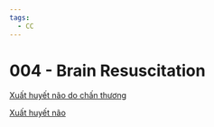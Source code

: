 ```yaml
---
tags:
  - CC
---
```

# 004 - Brain Resuscitation  
[Xuất huyết não do chấn thương](Xu%E1%BA%A5t%20huy%E1%BA%BFt%20n%C3%A3o%20do%20ch%E1%BA%A5n%20th%C6%B0%C6%A1ng.md)  
[Xuất huyết não](Xu%E1%BA%A5t%20huy%E1%BA%BFt%20n%C3%A3o.md)